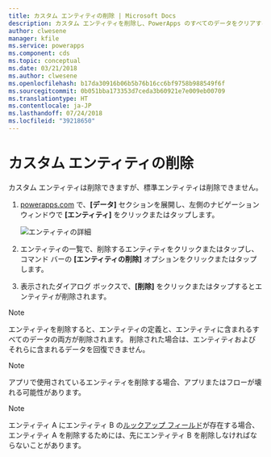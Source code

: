 ```yaml
---
title: カスタム エンティティの削除 | Microsoft Docs
description: カスタム エンティティを削除し、PowerApps のすべてのデータをクリアする手順
author: clwesene
manager: kfile
ms.service: powerapps
ms.component: cds
ms.topic: conceptual
ms.date: 03/21/2018
ms.author: clwesene
ms.openlocfilehash: b17da30916b06b5b76b16cc6bf9758b988549f6f
ms.sourcegitcommit: 0b051bba173353d7ceda3b60921e7e009eb00709
ms.translationtype: HT
ms.contentlocale: ja-JP
ms.lasthandoff: 07/24/2018
ms.locfileid: "39218650"
---
```

# <a name="delete-a-custom-entity"></a>カスタム エンティティの削除
カスタム エンティティは削除できますが、標準エンティティは削除できません。

1. [powerapps.com](https://web.powerapps.com?utm_source=padocs&utm_medium=linkinadoc&utm_campaign=referralsfromdoc) で、**[データ]** セクションを展開し、左側のナビゲーション ウィンドウで **[エンティティ]** をクリックまたはタップします。

    ![エンティティの詳細](./media/data-platform-cds-create-entity/entitylist.png "エンティティの一覧")

2. エンティティの一覧で、削除するエンティティをクリックまたはタップし、コマンド バーの **[エンティティの削除]** オプションをクリックまたはタップします。

3. 表示されたダイアログ ボックスで、**[削除]** をクリックまたはタップするとエンティティが削除されます。

>[!NOTE]
>エンティティを削除すると、エンティティの定義と、エンティティに含まれるすべてのデータの両方が削除されます。 削除された場合は、エンティティおよびそれらに含まれるデータを回復できません。

>[!NOTE]
>アプリで使用されているエンティティを削除する場合、アプリまたはフローが壊れる可能性があります。

>[!NOTE]
>エンティティ A にエンティティ B の[ルックアップ フィールド](data-platform-entity-lookup.md)が存在する場合、エンティティ A を削除するためには、先にエンティティ B を削除しなければならないことがあります。


